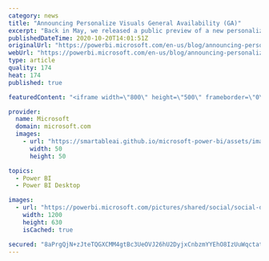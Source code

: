 ```yaml
---
category: news
title: "Announcing Personalize Visuals General Availability (GA)"
excerpt: "Back in May, we released a public preview of a new personalize visuals experience. With this new capability, you can empower your end-users to explore and personalize visuals all within the consumption view of a report. For example, your end-user can change a measure, a dimension, or the visualization"
publishedDateTime: 2020-10-20T14:01:51Z
originalUrl: "https://powerbi.microsoft.com/en-us/blog/announcing-personalize-visuals-general-availability-ga/"
webUrl: "https://powerbi.microsoft.com/en-us/blog/announcing-personalize-visuals-general-availability-ga/"
type: article
quality: 174
heat: 174
published: true

featuredContent: "<iframe width=\"800\" height=\"500\" frameborder=\"0\" src=\"https://www.youtube.com/embed/LveNuQqV5xk\" allow=\"accelerometer; autoplay; encrypted-media; gyroscope; picture-in-picture\" allowfullscreen></iframe>"

provider:
  name: Microsoft
  domain: microsoft.com
  images:
    - url: "https://smartableai.github.io/microsoft-power-bi/assets/images/organizations/microsoft.com-50x50.jpg"
      width: 50
      height: 50

topics:
  - Power BI
  - Power BI Desktop

images:
  - url: "https://powerbi.microsoft.com/pictures/shared/social/social-default-image.png"
    width: 1200
    height: 630
    isCached: true

secured: "8aPrgQjN+zJteTQGXCMM4gtBc3UeOVJ26hU2DyjxCnbzmYYEhO8IzUuWqctatqu90vWE6J764yhNKnVCOcQ2bwhZCiWZXqV9mTryUKTlhO0nvdbzjoYPpHxhcx9Qx9Ctul4kWBsyCTeCcWtClGI5L5bhRg/XZweirViIdBnQJhgJJhG72qbVpMlWVW6B3wl3FnbIqBqU0HXw35GhFXyqUC0c3SM3qvx8+93aNlV21r7QtovPu8oMo3Jc0wgPi+ksQF9/NSNw8s3NrjDURWVZCQnvxWtPorLTIh3+F7KtlJVJ4t8RwY6+G5+6404B6kD5pHHmBBEwFMgGl9pqpySD4H9r640L5D9s0SVAFEbkco4DdcUo5+n+l7ELyo6tTrDir1n/nQlwpOtZSF/mlL7lXbA0RMoT6uhnQ2UGpE4N6bfcBpFI9gI350MhFCVvULU5aOVyDAgNpOFgL/arFR/52g==;4RK+0BcK86lJhxXj5zytgg=="
---
```


